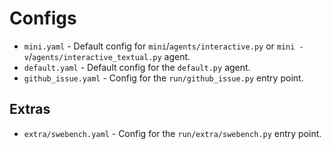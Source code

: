 # Configs

* `mini.yaml` - Default config for `mini`/`agents/interactive.py` or `mini -v`/`agents/interactive_textual.py` agent.
* `default.yaml` - Default config for the `default.py` agent.
* `github_issue.yaml` - Config for the `run/github_issue.py` entry point.

## Extras

* `extra/swebench.yaml` - Config for the `run/extra/swebench.py` entry point.